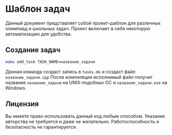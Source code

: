 # Шаблон задач

Данный документ представляет собой проект-шаблон для различных олимпиад
и школьных задач. Проект включает в себя некоторую автоматизацию для 
удобства.

## Создание задач

```bash
make add_task TASK_NAME=название_задачи
```

Данная команда создаст запись в `tasks.mk` и создаст файл `название_задачи.cpp`
После компиляции исполнимый файл получит название `название_задачи` на UNIX-подобных ОС
и `название_задачи.exe` на Windows.

## Лицензия

Вы имеете право использовать данный код любым способом. Указание авторства
не требуется и даже не желательно. Работоспособность и безопасность не гарантируется.
